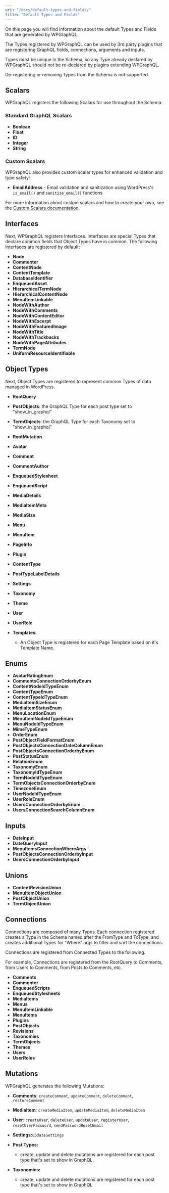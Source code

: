 ```yaml
---
uri: "/docs/default-types-and-fields/"
title: "Default Types and Fields"
---
```


On this page you will find information about the default Types and Fields that are generated by WPGraphQL.

The Types registered by WPGraphQL can be used by 3rd party plugins that are registering GraphQL fields, connections, arguments and inputs.

Types must be unique in the Schema, so any Type already declared by WPGraphQL should not be re-declared by plugins extending WPGraphQL.

De-registering or removing Types from the Schema is not supported.

## Scalars

WPGraphQL registers the following Scalars for use throughout the Schema.

### Standard GraphQL Scalars

- **Boolean**
- **Float**
- **ID**
- **Integer**
- **String**

### Custom Scalars

WPGraphQL also provides custom scalar types for enhanced validation and type safety:

- **EmailAddress** - Email validation and sanitization using WordPress's `is_email()` and `sanitize_email()` functions

For more information about custom scalars and how to create your own, see the [Custom Scalars documentation](/docs/custom-scalars/).

## Interfaces

Next, WPGraphQL registers Interfaces. Interfaces are special Types that declare common fields that Object Types have in common. The following Interfaces are registered by default:

- **Node**
- **Commenter**
- **ContentNode**
- **ContentTemplate**
- **DatabaseIdentifier**
- **EnqueuedAsset**
- **HierarchicalTermNode**
- **HierarchicalContentNode**
- **MenuItemLinkable**
- **NodeWithAuthor**
- **NodeWithComments**
- **NodeWithContentEditor**
- **NodeWithExcerpt**
- **NodeWithFeaturedImage**
- **NodeWithTitle**
- **NodeWithTrackbacks**
- **NodeWithPageAttributes**
- **TermNode**
- **UniformResourceIdentifiable**

## Object Types

Next, Object Types are registered to represent common Types of data managed in WordPress.

- **RootQuery**

- **PostObjects**: the GraphQL Type for each post type set to "show_in_graphql"

- **TermObjects**: the GraphQL Type for each Taxonomy set to "show_in_graphql"

- **RootMutation**

- **Avatar**

- **Comment**

- **CommentAuthor**

- **EnqueuedStylesheet**

- **EnqueuedScript**

- **MediaDetails**

- **MediaItemMeta**

- **MediaSize**

- **Menu**

- **MenuItem**

- **PageInfo**

- **Plugin**

- **ContentType**

- **PostTypeLabelDetails**

- **Settings**

- **Taxonomy**

- **Theme**

- **User**

- **UserRole**

- **Templates:**
  - An Object Type is registered for each Page Template based on it's Template Name.

## Enums

- **AvatarRatingEnum**
- **CommentsConnectionOrderbyEnum**
- **ContentNodeIdTypeEnum**
- **ContentTypeEnum**
- **ContentTypeIdTypeEnum**
- **MediaItemSizeEnum**
- **MediaItemStatusEnum**
- **MenuLocationEnum**
- **MenuItemNodeIdTypeEnum**
- **MenuNodeIdTypeEnum**
- **MimeTypeEnum**
- **OrderEnum**
- **PostObjectFieldFormatEnum**
- **PostObjectsConnectionDateColumnEnum**
- **PostObjectsConnectionOrderbyEnum**
- **PostStatusEnum**
- **RelationEnum**
- **TaxonomyEnum**
- **TaxonomyIdTypeEnum**
- **TermNodeIdTypeEnum**
- **TermObjectsConnectionOrderbyEnum**
- **TimezoneEnum**
- **UserNodeIdTypeEnum**
- **UserRoleEnum**
- **UsersConnectionOrderbyEnum**
- **UsersConnectionSearchColumnEnum**

## Inputs

- **DateInput**
- **DateQueryInput**
- **MenuItemsConnectionWhereArgs**
- **PostObjectsConnectionOrderbyInput**
- **UsersConnectionOrderbyInput**

## Unions

- **ContentRevisionUnion**
- **MenuItemObjectUnion**
- **PostObjectUnion**
- **TermObjectUnion**

## Connections

Connections are composed of many Types. Each connection registered creates a Type in the Schema named after the FromType and ToType, and creates additional Types for "Where" args to filter and sort the connections.

Connections are registered from Connected Types to the following.

For example, Connections are registered from the RootQuery to Comments, from Users to Comments, from Posts to Comments, etc.

- **Comments**
- **Commenter**
- **EnqueuedScripts**
- **EnqueuedStylesheets**
- **MediaItems**
- **Menus**
- **MenuItemLinkable**
- **MenuItems**
- **Plugins**
- **PostObjects**
- **Revisions**
- **Taxonomies**
- **TermObjects**
- **Themes**
- **Users**
- **UserRoles**

## Mutations

WPGraphQL generates the following Mutations:

- **Comments**: `createComment`, `updateComment`, `deleteComment`, `restoreComment`

- **MediaItem**: `createMediaItem`, `updateMediaItem`, `deleteMediaItem`

- **User**: `createUser`, `deleteUser`, `updateUser`, `registerUser`, `resetUserPassword`, `sendPasswordResetEmail`

- **Settings:**`updateSettings`

- **Post Types:**

  - create, update and delete mutations are registered for each post type that's set to show in GraphQL.

- **Taxonomies:**
  - create, update and delete mutations are registered for each post type that's set to show in GraphQL
